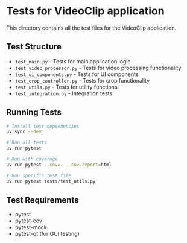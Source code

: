 # Tests for VideoClip application

This directory contains all the test files for the VideoClip application.

## Test Structure

- `test_main.py` - Tests for main application logic
- `test_video_processor.py` - Tests for video processing functionality  
- `test_ui_components.py` - Tests for UI components
- `test_crop_controller.py` - Tests for crop functionality
- `test_utils.py` - Tests for utility functions
- `test_integration.py` - Integration tests

## Running Tests

```bash
# Install test dependencies
uv sync --dev

# Run all tests
uv run pytest

# Run with coverage
uv run pytest --cov=. --cov-report=html

# Run specific test file
uv run pytest tests/test_utils.py
```

## Test Requirements

- pytest
- pytest-cov
- pytest-mock
- pytest-qt (for GUI testing)
